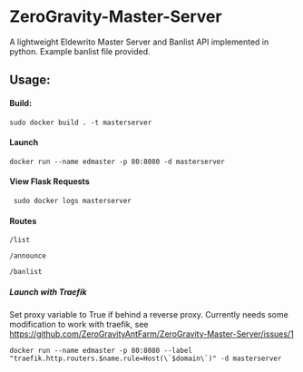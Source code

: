 # ZeroGravity-Master-Server
A lightweight Eldewrito Master Server and Banlist API implemented in python. Example banlist file provided.


## Usage:


#### Build:
```
sudo docker build . -t masterserver
```

#### Launch
```
docker run --name edmaster -p 80:8080 -d masterserver
```

#### View Flask Requests
```
 sudo docker logs masterserver
 ```

#### Routes
```
/list
```
```
/announce
```
```
/banlist
```
##### Launch with Traefik
Set proxy variable to True if behind a reverse proxy. Currently needs some modification to work with traefik, see https://github.com/ZeroGravityAntFarm/ZeroGravity-Master-Server/issues/1
```
docker run --name edmaster -p 80:8080 --label "traefik.http.routers.$name.rule=Host(\`$domain\`)" -d masterserver
```
